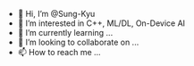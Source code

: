 - 👋 Hi, I’m @Sung-Kyu
- 👀 I’m interested in C++, ML/DL, On-Device AI
- 🌱 I’m currently learning ...
- 💞️ I’m looking to collaborate on ...
- 📫 How to reach me ...

<!---
Sung-Kyu/Sung-Kyu is a ✨ special ✨ repository because its `README.md` (this file) appears on your GitHub profile.
You can click the Preview link to take a look at your changes.
--->
